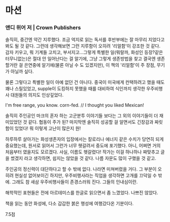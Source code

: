 # 마션

### 앤디 위어 저 | Crown Publishers 

솔직히, 중간엔 약간 지루했다. 조금 억지로 읽는 독서를 후반부에는 잘 마무리 지었다고 봐도 될 것 같다. 그런데 생각해보면 그런 지루함이 오히려 '리얼함'이 강조한 것 같다. 감자 키우고, 뭐 기계들 고치고, 부서지고...그렇게 특별한 일(뭐랄까, 화성인 등장?같은 터무니없는)은 절대 안 일어난다는 걸 알기에, 그냥 그렇게 생존방법을 찾고 결국엔 생존 할거란 걸 은연중에 알기에(물론 아닐 수 도 있겠지만), 이 책의 '리얼함'이 주 장점, 무기가 아닐까 싶다.

물론 그렇다고 특별한 일이 아예 없던 건 아니다. 중국이 미국에게 컨택하려고 했을 때도 꽤나 스릴있었고, supple이 도킹하지 못했을 때를 대비하여 식인까지 생각한 우주비행사 대원들의 의지도 인상깊었다.

I'm free range, you know. corn-fed. // I thought you liked Mexican!

솔직히 주인공인 마크의 혼자 하는 고군분투 이야기들 보다는 그 외의 이야기들이 더 재미있었던 것 같다. 협동이 주가 된? 마지막엔 솔직히 성공할 걸 알면서도 긴장감과 짜릿함이 있었다! 뭐 이렇게 고난이 많은지 원! 

하루하루 살아가는 화성생존자의 입장에서는 칼로리나 에너지 같은  수치가 당연히 되게 중요했는데, 원서로 읽어서 그런가 너무 헷갈려서 중도에 포기했다. 아니, 어쩌면 거의 처음부터 였을지도 모르겠다. 사실, 이름도 헷갈렸다! 작가는 이걸 하나하나 짜맞추고 글을 썼겠지 라고 생각하면, 쉽지는 않았을 것 같다. 나름 자문도 많이 구했을 것 같고.

주인공의 정신력이 대단하다고 할 수 밖에 없다. 나라면 미쳐버렸을 거다. 그 부분이 오히려 현실성 없어보이긴 하지만, 우주비행사라는 직업을 생각하면 고개를 끄덕일 수 밖에. 그래도 참 새삼 우주비행사들이 존경스러워 진다. 그들의 인내심이란.

해학적인 표현들은 전에 아르테미스를 한글로 읽으면서 좀 느꼈었다. 나쁘진 않았다.

책을 읽는 동안 화성에, 다소 갑갑한 붉은 행성에 여행갔다온 기분이다.

7.5점